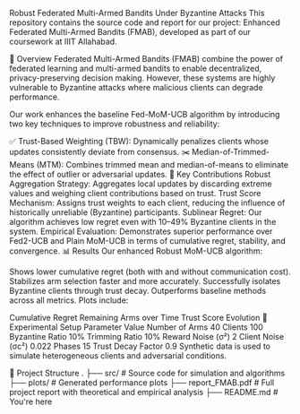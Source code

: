 Robust Federated Multi-Armed Bandits Under Byzantine Attacks
This repository contains the source code and report for our project: Enhanced Federated Multi-Armed Bandits (FMAB), developed as part of our coursework at IIIT Allahabad.

🚀 Overview
Federated Multi-Armed Bandits (FMAB) combine the power of federated learning and multi-armed bandits to enable decentralized, privacy-preserving decision making. However, these systems are highly vulnerable to Byzantine attacks where malicious clients can degrade performance.

Our work enhances the baseline Fed-MoM-UCB algorithm by introducing two key techniques to improve robustness and reliability:

✅ Trust-Based Weighting (TBW): Dynamically penalizes clients whose updates consistently deviate from consensus.
✂️ Median-of-Trimmed-Means (MTM): Combines trimmed mean and median-of-means to eliminate the effect of outlier or adversarial updates.
🧠 Key Contributions
Robust Aggregation Strategy: Aggregates local updates by discarding extreme values and weighing client contributions based on trust.
Trust Score Mechanism: Assigns trust weights to each client, reducing the influence of historically unreliable (Byzantine) participants.
Sublinear Regret: Our algorithm achieves low regret even with 10–49% Byzantine clients in the system.
Empirical Evaluation: Demonstrates superior performance over Fed2-UCB and Plain MoM-UCB in terms of cumulative regret, stability, and convergence.
📊 Results
Our enhanced Robust MoM-UCB algorithm:

Shows lower cumulative regret (both with and without communication cost).
Stabilizes arm selection faster and more accurately.
Successfully isolates Byzantine clients through trust decay.
Outperforms baseline methods across all metrics.
Plots include:

Cumulative Regret
Remaining Arms over Time
Trust Score Evolution
🧪 Experimental Setup
Parameter	Value
Number of Arms	40
Clients	100
Byzantine Ratio	10%
Trimming Ratio	10%
Reward Noise (σ²)	2
Client Noise (σc²)	0.022
Phases	15
Trust Decay Factor	0.9
Synthetic data is used to simulate heterogeneous clients and adversarial conditions.

📁 Project Structure
.
├── src/                      # Source code for simulation and algorithms
├── plots/                    # Generated performance plots
├── report_FMAB.pdf           # Full project report with theoretical and empirical analysis
├── README.md                 # You're here
